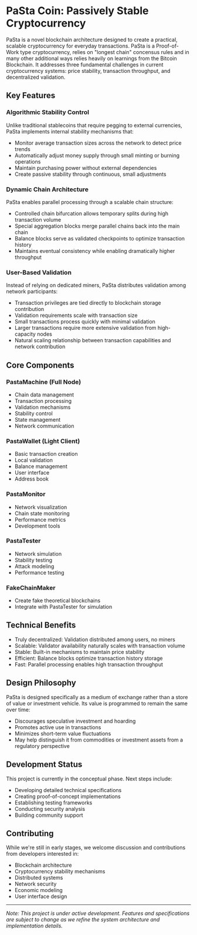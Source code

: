 # PaSta Coin: Passively Stable Cryptocurrency

PaSta is a novel blockchain architecture designed to create a practical, scalable cryptocurrency for everyday transactions. PaSta is a Proof-of-Work type cryptocurrency, relies on "longest chain" concensus rules and in many other additional ways relies heavily on learnings from the Bitcoin Blockchain. It addresses three fundamental challenges in current cryptocurrency systems: price stability, transaction throughput, and decentralized validation.

## Key Features

### Algorithmic Stability Control
Unlike traditional stablecoins that require pegging to external currencies, PaSta implements internal stability mechanisms that:
- Monitor average transaction sizes across the network to detect price trends
- Automatically adjust money supply through small minting or burning operations
- Maintain purchasing power without external dependencies
- Create passive stability through continuous, small adjustments

### Dynamic Chain Architecture
PaSta enables parallel processing through a scalable chain structure:
- Controlled chain bifurcation allows temporary splits during high transaction volume
- Special aggregation blocks merge parallel chains back into the main chain
- Balance blocks serve as validated checkpoints to optimize transaction history
- Maintains eventual consistency while enabling dramatically higher throughput

### User-Based Validation
Instead of relying on dedicated miners, PaSta distributes validation among network participants:
- Transaction privileges are tied directly to blockchain storage contribution
- Validation requirements scale with transaction size
- Small transactions process quickly with minimal validation
- Larger transactions require more extensive validation from high-capacity nodes
- Natural scaling relationship between transaction capabilities and network contribution

## Core Components

### PastaMachine (Full Node)
- Chain data management
- Transaction processing
- Validation mechanisms
- Stability control
- State management
- Network communication

### PastaWallet (Light Client)
- Basic transaction creation
- Local validation
- Balance management
- User interface
- Address book

### PastaMonitor
- Network visualization
- Chain state monitoring
- Performance metrics
- Development tools

### PastaTester
- Network simulation
- Stability testing
- Attack modeling
- Performance testing

### FakeChainMaker
- Create fake theoretical blockchains
- Integrate with PastaTester for simulation 

## Technical Benefits

- Truly decentralized: Validation distributed among users, no miners
- Scalable: Validator availability naturally scales with transaction volume
- Stable: Built-in mechanisms to maintain price stability
- Efficient: Balance blocks optimize transaction history storage
- Fast: Parallel processing enables high transaction throughput

## Design Philosophy

PaSta is designed specifically as a medium of exchange rather than a store of value or investment vehicle. Its value is programmed to remain the same over time:
- Discourages speculative investment and hoarding
- Promotes active use in transactions
- Minimizes short-term value fluctuations
- May help distinguish it from commodities or investment assets from a regulatory perspective

## Development Status

This project is currently in the conceptual phase. Next steps include:
- Developing detailed technical specifications
- Creating proof-of-concept implementations
- Establishing testing frameworks
- Conducting security analysis
- Building community support

## Contributing

While we're still in early stages, we welcome discussion and contributions from developers interested in:
- Blockchain architecture
- Cryptocurrency stability mechanisms
- Distributed systems
- Network security
- Economic modeling
- User interface design


---
*Note: This project is under active development. Features and specifications are subject to change as we refine the system architecture and implementation details.*
